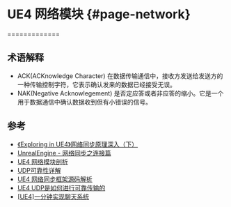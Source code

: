 # UE4 网络模块          {#page-network}
=============

## 术语解释

- ACK(ACKnowledge Character) 在数据传输通信中，接收方发送给发送方的一种传输控制字符，它表示确认发来的数据已经接受无误。
- NAK(Negative Acknowlegement) 是否定应答或者非应答的缩小。它是一个用于数据通信中确认数据收到但有小错误的信号。

## 参考

- [《Exploring in UE4》网络同步原理深入（下）](https://blog.uwa4d.com/archives/USparkle_Exploring1.html)
- [UnrealEngine - 网络同步之连接篇](https://www.cnblogs.com/lawliet12/p/17332897.html)
- [UE4 网络模块剖析](https://www.zhyingkun.com/ue4network/ue4network/)
- [UDP可靠性详解](https://github.com/qqwx1986/ue4_doc/blob/master/UDP%E5%8F%AF%E9%9D%A0%E6%80%A7%E8%AF%A6%E8%A7%A3.md)
- [UE4 网络同步框架源码解析](https://zhuanlan.zhihu.com/p/640723352)
- [UE4 UDP是如何进行可靠传输的](https://zhuanlan.zhihu.com/p/372375535)
- [[UE4]一分钟实现聊天系统](https://www.cnblogs.com/timy/p/9992030.html)
